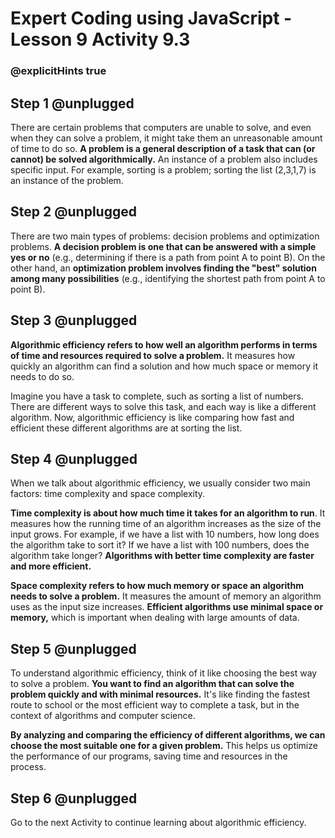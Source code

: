 # Expert Coding using JavaScript - Lesson 9 Activity 9.3
### @explicitHints true

## Step 1 @unplugged

There are certain problems that computers are unable to solve, and even when they can solve a problem, it might take them an unreasonable amount of time to do so. 
**A problem is a general description of a task that can (or cannot) be solved algorithmically.** An instance of a problem also includes specific input. For example, sorting is a problem; sorting the list (2,3,1,7) is an instance of the problem. 

## Step 2 @unplugged

There are two main types of problems: decision problems and optimization problems. **A decision problem is one that can be answered with a simple yes or no** (e.g., determining if there is a path from point A to point B). 
On the other hand, an **optimization problem involves finding the "best" solution among many possibilities** (e.g., identifying the shortest path from point A to point B).

## Step 3 @unplugged

**Algorithmic efficiency refers to how well an algorithm performs in terms of time and resources required to solve a problem.** It measures how quickly an algorithm can find a solution and how much space or memory it needs to do so.

Imagine you have a task to complete, such as sorting a list of numbers. There are different ways to solve this task, and each way is like a different algorithm. Now, algorithmic efficiency is like comparing how fast and efficient these different algorithms are at sorting the list.

## Step 4 @unplugged

When we talk about algorithmic efficiency, we usually consider two main factors: time complexity and space complexity.

**Time complexity is about how much time it takes for an algorithm to run**. It measures how the running time of an algorithm increases as the size of the input grows. For example, if we have a list with 10 numbers, how long does the algorithm take to sort it? If we have a list with 100 numbers, does the algorithm take longer? **Algorithms with better time complexity are faster and more efficient.**

**Space complexity refers to how much memory or space an algorithm needs to solve a problem.** It measures the amount of memory an algorithm uses as the input size increases. **Efficient algorithms use minimal space or memory,** which is important when dealing with large amounts of data.

## Step 5 @unplugged

To understand algorithmic efficiency, think of it like choosing the best way to solve a problem. **You want to find an algorithm that can solve the problem quickly and with minimal resources.** It's like finding the fastest route to school or the most efficient way to complete a task, but in the context of algorithms and computer science.

**By analyzing and comparing the efficiency of different algorithms, we can choose the most suitable one for a given problem.** This helps us optimize the performance of our programs, saving time and resources in the process.

## Step 6 @unplugged
Go to the next Activity to continue learning about algorithmic efficiency. 